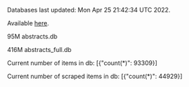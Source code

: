 Databases last updated: Mon Apr 25 21:42:34 UTC 2022. 

Available [here](https://github.com/cbeauhilton/ash-db/releases).


95M	abstracts.db

416M	abstracts_full.db

Current number of items in db:
[{"count(*)": 93309}]

Current number of scraped items in db:
[{"count(*)": 44929}]
